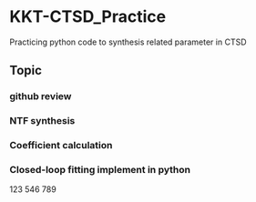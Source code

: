 # KKT-CTSD_Practice
Practicing python code to synthesis related parameter in CTSD
## Topic

### github review

### NTF synthesis
### Coefficient calculation
### Closed-loop fitting implement in python

123
546
789
